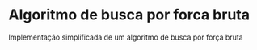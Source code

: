 # Algoritmo de busca por forca bruta
Implementação simplificada de um algoritmo de busca por força bruta

